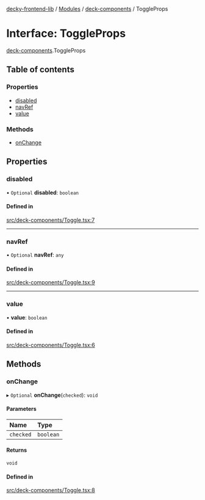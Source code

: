 [decky-frontend-lib](../README.md) / [Modules](../modules.md) / [deck-components](../modules/deck_components.md) / ToggleProps

# Interface: ToggleProps

[deck-components](../modules/deck_components.md).ToggleProps

## Table of contents

### Properties

- [disabled](deck_components.ToggleProps.md#disabled)
- [navRef](deck_components.ToggleProps.md#navref)
- [value](deck_components.ToggleProps.md#value)

### Methods

- [onChange](deck_components.ToggleProps.md#onchange)

## Properties

### disabled

• `Optional` **disabled**: `boolean`

#### Defined in

[src/deck-components/Toggle.tsx:7](https://github.com/SteamDeckHomebrew/decky-frontend-lib/blob/82f604a/src/deck-components/Toggle.tsx#L7)

___

### navRef

• `Optional` **navRef**: `any`

#### Defined in

[src/deck-components/Toggle.tsx:9](https://github.com/SteamDeckHomebrew/decky-frontend-lib/blob/82f604a/src/deck-components/Toggle.tsx#L9)

___

### value

• **value**: `boolean`

#### Defined in

[src/deck-components/Toggle.tsx:6](https://github.com/SteamDeckHomebrew/decky-frontend-lib/blob/82f604a/src/deck-components/Toggle.tsx#L6)

## Methods

### onChange

▸ `Optional` **onChange**(`checked`): `void`

#### Parameters

| Name | Type |
| :------ | :------ |
| `checked` | `boolean` |

#### Returns

`void`

#### Defined in

[src/deck-components/Toggle.tsx:8](https://github.com/SteamDeckHomebrew/decky-frontend-lib/blob/82f604a/src/deck-components/Toggle.tsx#L8)
